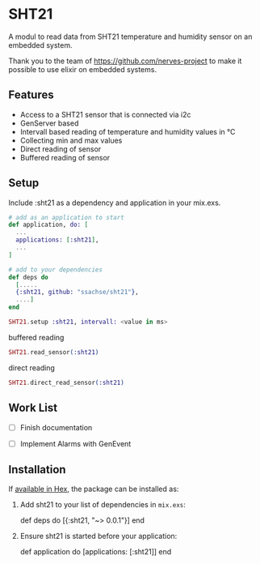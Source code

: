 # SHT21

A modul to read data from SHT21 temperature and humidity sensor on an
embedded system.

Thank you to the team of https://github.com/nerves-project
to make it possible to use elixir on embedded systems.

## Features
* Access to a SHT21 sensor that is connected via i2c
* GenServer based
* Intervall based reading of temperature and humidity values in °C
* Collecting min and max values
* Direct reading of sensor
* Buffered reading of sensor

## Setup

Include :sht21 as a dependency and application in your mix.exs.

```elixir
# add as an application to start
def application, do: [
  ...
  applications: [:sht21],
  ...
]

# add to your dependencies
def deps do
  [.....
  {:sht21, github: "ssachse/sht21"},
  ....]
end
```

```elixir
SHT21.setup :sht21, intervall: <value in ms>
```


buffered reading
```elixir
SHT21.read_sensor(:sht21)
```

direct reading
```elixir
SHT21.direct_read_sensor(:sht21)
```

## Work List
- [ ] Finish documentation
- [ ] Implement Alarms with GenEvent




## Installation

If [available in Hex](https://hex.pm/docs/publish), the package can be installed as:

  1. Add sht21 to your list of dependencies in `mix.exs`:

        def deps do
          [{:sht21, "~> 0.0.1"}]
        end

  2. Ensure sht21 is started before your application:

        def application do
          [applications: [:sht21]]
        end

